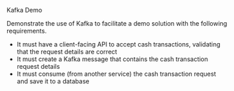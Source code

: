 Kafka Demo 

Demonstrate the use of Kafka to facilitate a demo solution with the following requirements.

- It must have a client-facing API to accept cash transactions, validating that the request details are correct
- It must create a Kafka message that contains the cash transaction request details
- It must consume (from another service) the cash transaction request and save it to a database
